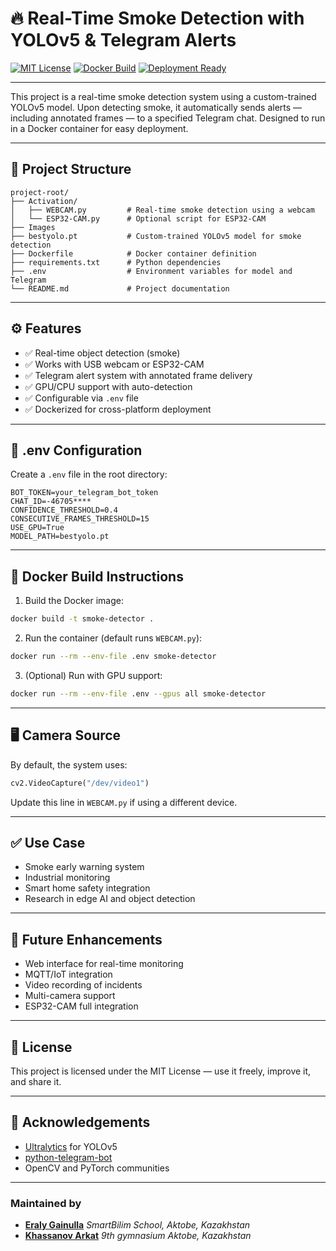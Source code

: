 # 🔥 Real-Time Smoke Detection with YOLOv5 & Telegram Alerts

[![MIT License](https://img.shields.io/badge/license-MIT-blue.svg)](LICENSE)
[![Docker Build](https://img.shields.io/badge/docker-ready-blue)](https://hub.docker.com/r/yourdockerusername/smoke-detector)
[![Deployment Ready](https://img.shields.io/badge/deployment-ready-success)](#)

---

This project is a real-time smoke detection system using a custom-trained YOLOv5 model. Upon detecting smoke, it automatically sends alerts — including annotated frames — to a specified Telegram chat. Designed to run in a Docker container for easy deployment.

---

## 📁 Project Structure

```
project-root/
├── Activation/
│   ├── WEBCAM.py         # Real-time smoke detection using a webcam
│   └── ESP32-CAM.py      # Optional script for ESP32-CAM
├── Images
├── bestyolo.pt           # Custom-trained YOLOv5 model for smoke detection
├── Dockerfile            # Docker container definition
├── requirements.txt      # Python dependencies
├── .env                  # Environment variables for model and Telegram
└── README.md             # Project documentation
```

---

## ⚙️ Features

- ✅ Real-time object detection (smoke)
- ✅ Works with USB webcam or ESP32-CAM
- ✅ Telegram alert system with annotated frame delivery
- ✅ GPU/CPU support with auto-detection
- ✅ Configurable via `.env` file
- ✅ Dockerized for cross-platform deployment

---

## 🔐 .env Configuration

Create a `.env` file in the root directory:

```env
BOT_TOKEN=your_telegram_bot_token
CHAT_ID=-46705****
CONFIDENCE_THRESHOLD=0.4
CONSECUTIVE_FRAMES_THRESHOLD=15
USE_GPU=True
MODEL_PATH=bestyolo.pt
```

---

## 🐳 Docker Build Instructions

1. Build the Docker image:

```bash
docker build -t smoke-detector .
```

2. Run the container (default runs `WEBCAM.py`):

```bash
docker run --rm --env-file .env smoke-detector
```

3. (Optional) Run with GPU support:

```bash
docker run --rm --env-file .env --gpus all smoke-detector
```

---

## 🖥️ Camera Source

By default, the system uses:

```python
cv2.VideoCapture("/dev/video1")
```

Update this line in `WEBCAM.py` if using a different device.

---

## ✅ Use Case

- Smoke early warning system
- Industrial monitoring
- Smart home safety integration
- Research in edge AI and object detection

---

## 📌 Future Enhancements

- Web interface for real-time monitoring
- MQTT/IoT integration
- Video recording of incidents
- Multi-camera support
- ESP32-CAM full integration

---

## 📜 License

This project is licensed under the MIT License — use it freely, improve it, and share it.

---

## 🤝 Acknowledgements

- [Ultralytics](https://github.com/ultralytics/yolov5) for YOLOv5
- [python-telegram-bot](https://github.com/python-telegram-bot/python-telegram-bot)
- OpenCV and PyTorch communities

---

### Maintained by 
- **[Eraly Gainulla](https://eraly-ml.github.io/)** _SmartBilim School, Aktobe, Kazakhstan_
- **[Khassanov Arkat](https://github.com/Arka04bro)** _9th gymnasium Aktobe, Kazakhstan_

